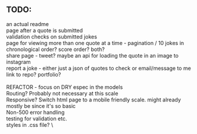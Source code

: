 ## TODO:

an actual readme \
page after a quote is submitted \
validation checks on submitted jokes \
page for viewing more than one quote at a time - pagination / 10 jokes in chronological order? score order? both? \
share page - tweet? maybe an api for loading the quote in an image to instagram \
report a joke - either just a json of quotes to check or email/message to me \
link to repo? portfolio? \
\
REFACTOR - focus on DRY espec in the models \
Routing? Probably not necessary at this scale \
Responsive? Switch html page to a mobile friendly scale. might already mostly be since it's so basic \
Non-500 error handling \
testing for validation etc. \
styles in .css file? \

